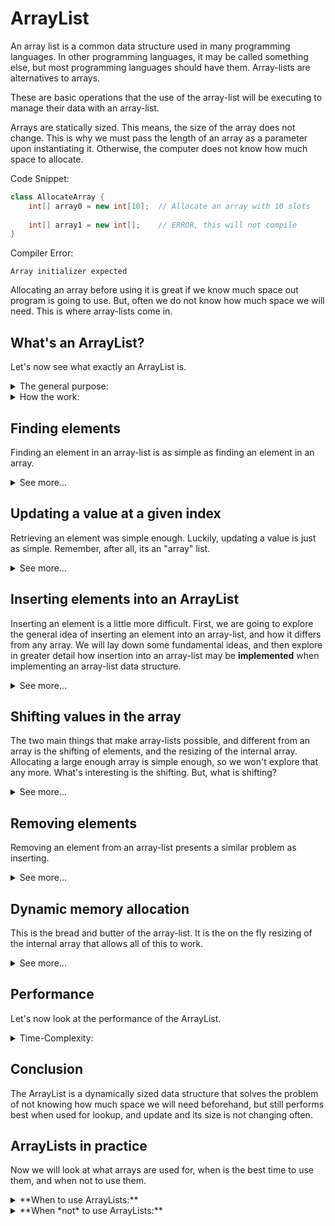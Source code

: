 # ArrayList

An array list is a common data structure used in many programming languages.
In other programming languages, it may be called something else, but most
programming languages should have them. Array-lists are alternatives to arrays.

These are basic operations that the use of the array-list will be executing
to manage their data with an array-list.

Arrays are statically sized. This means, the size of the array does not change.
This is why we must pass the length of an array as a parameter upon instantiating
it. Otherwise, the computer does not know how much space to allocate.


Code Snippet:

```java
class AllocateArray {
    int[] array0 = new int[10];  // Allocate an array with 10 slots
    
    int[] array1 = new int[];    // ERROR, this will not compile
}
```

Compiler Error:
```
Array initializer expected
```

Allocating an array before using it is great if we know much space out program
is going to use. But, often we do not know how much space we will need. 
This is where array-lists come in.

## What's an ArrayList?

Let's now see what exactly an ArrayList is.

<details>
<summary>The general purpose:</summary>

Array-lists are dynamically sized data structures. They are lists that grow with
respect to the input. For example, if I need a list of `10` people, my array-list
will be of size `10`. If I would like to list `1,000` people, then my array-list
wil be of size `1,000`. In fact, for integer number of `n` inputs, where `n >= 0`, 
our array list will be of size `n`. 

**Basic ArrayList Operations:**

| Operation             | Description                                                      | Parameters   |
| :-------------------: | :--------------------------------------------------------------  | :----------: |
| [`search()`](#search) | Retrieves an element from a specified position in the array-list | index        |
| [`update()`](#update) | Overwrites an element at a specified position in the array-list  | index, value |
| [`insert()`](#insert) | Inserts an element into a specified position in the array-list   | index, value |
| [`remove()`](#remove) | Removes an element from a specified position in the array-list   | index        |

**Auxiliary Operations:**

These are operations not directly exposed to the user (private methods in Java) that are integral
to the implementation of the array-list.

| Operation           | Description                                                      | Parameters         |
| :---------:         | :--------------------------------------------------------------: | :----------------: |
| [`shift()`](#shift) | Provided an array, shift each element up or down by one position | array              |
| [`copy()`](#copy)   | Copy the values from one array to another                        | srcArray, dstArray | 


<details>
<summary>Simple program example:</summary>

Program:

```java
import java.util.ArrayList;
class FirstArrayList {
    
    public static void main(String[] args) {
        int n = 1000;
        
        // Initialize an ArrayList to have an initial capacity of 1000
        ArrayList<Integer> arrayList = new ArrayList<>(n);
        
        // Insert n elements
        for (int i = 0; i < n; i++) 
            arrayList.add(i);
        
        System.out.println(arrayList.size());   // 1000
        
        // Insert n more elements
        for (int i = 0; i < n; i++) 
            arrayList.add(i);                  
        
        System.out.println(arrayList.size());   // 2000
    }
}
```

Output:
```
1000
2000
```
</details>

</details>

<details>
<summary>How the work:</summary>

An ArrayList in essence is just an array, with a few rules. As mentioned an array
has a fixed allocated size, so how can the array-list be an array? Well, who says we can't 
just reallocate more space when our array fills up? That's what an array-list is. We have
an array, and insert values into it normally. But, when the array becomes full, we
make another array with more space, copy the old values into the new array, discard the old array,
then begin inserting new values into the new array.

**Definition:** *An array-list is a data structure that stores values into an array, where
if the array becomes full, a new copy of the array is made with extra space at the end
so that insertion can continue.*

</details>

## <a name="search"></a> Finding elements

Finding an element in an array-list is as simple as finding an element in an array.

<details>
<summary>See more...</summary>

Remember, after all, the array-list is just a wrapper around an array. We can access
the elements by index as follows:

Program:

```java
import java.util.ArrayList;
class GetAnElement {
    
    public static void main(String[] args) {
        ArrayList<String> arrayList = new ArrayList<>();
        
        arrayList.add("Jalia");
        arrayList.add("Jelani");
        arrayList.add("Jabari");
        
        String string = arrayList.get(1);
        
        System.out.println(string);
    }
}
```

Output:
```
Jelani
```

In the background, something along the lines of the following is happening:

Snippet:

```java
T[] elements;  

public T get(int index) {
    return elements[index];
}
```

Getting a value from a specified index does not require any additional function calls
data swaps, or loop iterations, or data comparisons. Therefore, its runtime is constant for all cases.

Time Complexity of `get()`:

| Case         |  Runtime | Measured in      |
| :----------: | :------: | :-------------:  |
| Best Case    | Θ(1)     | Data comparisons |
| Average Case | Θ(1)     | ''               |
| Worst Case   | Θ(1)     | ''               |

</details>

## <a name="update"></a> Updating a value at a given index

Retrieving an element was simple enough. Luckily, updating a value is
just as simple. Remember, after all, its an "array" list. 

<details>
<summary>See more...</summary>

The following
code describes the simplicity of updating a value in an array-list.

Snippet:

```java
T[] elements;

public void update(int index, T value) {
    elements[index] = value;
}
```

This operation does not require any extra work to be done, function calls, or
data swaps. Therefore this operation is completed in constant time.

Time Complexity of `update()`:

| Case         |  Runtime | Measured in                                  |
| :----------: | :------: | :------------------------------------------: |
| Best Case    | Θ(1)     | Method calls, data swaps, or loop iterations |
| Average Case | Θ(1)     | ''                                           |
| Worst Case   | Θ(1)     | ''                                           |

</details>

## <a name="insert"></a> Inserting elements into an ArrayList

Inserting an element is a little more difficult. First, we are going
to explore the general idea of inserting an element into an array-list,
and how it differs from any array. We will lay down some fundamental ideas,
and then explore in greater detail how insertion into an array-list
may be **implemented** when implementing an array-list data structure.

<details>
<summary>See more...</summary>

Assume, we have an array-list `names` 
that looks as follows:

```
names = ["Jabari", "Jelani", "Jalia"]
```

Let's say we wanted to insert an element `"Jamaal"` to into the array-list. Before we
can do that, we need to make space for it. Whether we want to insert it at the front,
the middle, or the back, we need to allocate a new spot.

<details>
<summary>**Inserting an element at the end**</summary>
1. Make a new array of with at least 4 spaces
2. Copy the old values into the new array (in order)
3. Place the new value in the next vacant spot
4. Set the temporary list as our main list `names`

```
temp = ["", "", "", ""]

temp = ["Jabari", "Jelani", "Jalia", ""]

temp = ["Jabari", "Jelani", "Jalia", "Jamaal"]

names = temp
``` 

Easy enough, how about the front? 

</details>


<details>
<summary>**Inserting an element at the front**</summary>

Let's say we want to insert a string `Jenelle` as
the first element. How would we go about it?

1. If our array is full, make a new array with a large enough capacity to hold a new element
2. Place the new value at the front of the new array
3. Copy all the values from the old array into the new array with an offset of 1
from the front of the array. This means, the value that used to be in position `0`
goes to position `1` of the new array, `1` goes to `2`, and so on.
4. Set the temporary list as our main list `names`

```
temp = ["", "", "", "", ""]

temp = ["Jenelle", "", "", "", ""]

temp = ["Jenelle", "Jabari", "Jelani", "Jalia", "Jamaal"]

names = temp
```

Ok, now we will insert an element at some arbitrary position in the array-list.

</details>

<details>
<summary>**Inserting an element somewhere in the middle**</summary>

Our array-list `names` now looks as follows:

```
names = ["Jenelle", "Jabari", "Jelani", "Jalia", "Jamaal"]
```

We want to insert an element `"Jarrett"` at index 2, that is, between the values
`"Jabari"` and `"Jelani"`. How?

1. If our array is full, allocate a large enough array to hold the old values and the new one
2. Copy the old values from the old array to the new array
3. Shift all the values from the desired index up one position to make space for the new value
4. Place the new value in the desired position
5. Set the temporary list as our main list `names`

```
temp = ["", "", "", "", "", "", ""]

temp = ["Jenelle", "Jabari", "Jelani", "Jalia", "Jamaal", ""]

temp = ["Jenelle", "Jabari", "" ,"Jelani", "Jalia", "Jamaal"]

temp = ["Jenelle", "Jabari", "Jarrett" ,"Jelani", "Jalia", "Jamaal"]

names = temp
```

We now have a way to insert an element at any position in the array. However, we skipped
a few details. How are we shifting the values? And most importantly, how is this
added step impacting the performance of our insert operation?
</details>

</details>


## Shifting values in the array

The two main things that make array-lists possible, and different from
an array is the shifting of elements, and the resizing of the internal array.
Allocating a large enough array is simple enough, so we won't explore that
any more. What's interesting is the shifting. But, what is shifting?

<details>
<summary>See more...</summary>

Given an array (with labeled indices):

```
letters = ['a', 'b', 'c', 'd', 'e']
            0    1    2    3    4
```

Shifting the array to the right (by 1) would produce the following:

```
letters = ['', 'a', 'b', 'c', 'd'] 'e'
            0   1    2    3    4
```

We see that the `e` "fell off" the list. This is why we allocate space
first. But, we will get back to that later. For the time being, let's
figure out how this shifting takes place, and what are the "costs" of
this operation.

Program:

```java
import java.util.Arrays;
class ArrayShift {
    public static void main(String[] args) {
        char[] letters = {'a', 'b', 'c', 'd', 'e'};
        
        System.out.println(Arrays.toString(letters));    // Display array first
        letters = shiftRight(letters);                   // Shift right by one
        System.out.println(Arrays.toString(letters));    // Display it again
    }
    
    public static char[] shiftRight(char[] array) {
        int n = array.length;
    
        // Move everything up
        for (int i = n-1; i >= 1; i--) {
          array[i] = array[i-1];
        }
    
        // Overwrite value at first index (optional)
        // This is for illustration purposes
        array[0] = '?';
    
        return array;
      }
}
```

Output:

```
[a, b, c, d, e]
[?, a, b, c, d]
```

We now have an open space to insert a value in the front. In fact, this
is what happened just before we inserted an element at the 
front of the array-list. But, that was a lot of work. Notice how, for a 
list of length `n`, in order to insert an element at the front, we needed
to perform `n` data swaps. This means the runtime to shift an array is
`O(n)`, where runtime is measured in number of data swaps with respected to
to the elements in the array. Provided that this operation gets called once per insertion, the
worst case of inserting into an array-list degrades to `O(n)` as well.
What about deletion?

</details>

## <a name="remove"></a> Removing elements 

Removing an element from an array-list presents a similar problem as inserting.

<details>
<summary>See more...</summary>

Consider the following array-list:

```
letters = ['a', 'b', 'c', 'd', 'e']
            0    1    2    3    4
```

Let's say we want to remove the letter `b`. Just as we perform a shift right, we
can perform a shift left, this time effectively overwriting a value, rather than
making space for a new one. We will omit the java code, and just show the result.

```    
letters = ['a', 'c', 'c', 'd', 'e']     // swap c to position 1

letters = ['a', 'c', 'd', 'd', 'e']     // swap d to position 2
           
letters = ['a', 'c', 'd', 'e', '?']     // swap e to position 3
            0    1    2    3    4
```

That was pretty simple. Note though, for an array of length `n`, we still performed
roughly `n` data swaps. In this case, we performed `3` swaps. Had we wanted to remove
`c`, it would have been `2` swaps, `d` requires `1` swap. See a pattern? It turns out
that the amount of swaps necessary to remove an element can be expressed as a function `T(n)`
in terms of index `i` and length `n`:

```
T(n) = n - 1 - i
       5 - 1 - 1
       3
```

*The number of swaps to remove an element from the ith position in the array is equal
to the number of elements after the specified index that need to be shifted down.*

After all, the rest of the array must be shifted down one. Because `T(n) = n - i - 1`, we see that,
the worst case is when `i = 0`. This means, we want to remove a value from the front of
the array, and we need to shift the entire rest of the array down one.

***Note:** `remove()` in the worst case runs in linear time `O(n)`.*

What about the best case? Well, this means we want to minimize `T(n) = n - i - 1`. 
`T(n)`'s lower bound is `0` because we cannot have negative time. Thus, we set
`T(n) = 0`, then solve for `i`. *Note: * We are treating `i` as a variable for
algebraic purposes, but at runtime, `i` is a constant. This is why our time
function is `T(n)` rather than `T(n, i)`.

```
T(n) = n - i - 1
0 = n - i -1
i = n - 1
```

We see that for `i = n - 1`, we do not need to perform any swaps. But, what does this
case mean in words? Well, its when we want to remove the last value from the array.
This makes sense in that there are no values that follow it to shift into place - 
no addition work needs to be done.

***Note:** `remove()` in the best case runs in constant time `Ω(1)`.*

We now have upper and lower bounds for our runtime function `T(n)`. We will not do 
an in-depth analysis about the average case, but as `T(n)`  is a linear function,
and we have no data about the average index `i` that a user will remove from, we
drop the constant `i` and say `T(n) ≈ n`. Notice how `T(n)` is still *proportional*
to `n`, thus, the average case degrades to `O(n)`.

Time Complexity of `remove()`:

| Case         |  Runtime | Measured in |
| :----------: | :------: | :---------: |
| Best Case    | Ω(1)     | Data swaps  |
| Average Case | O(n)     | ''          |
| Worst Case   | O(n)     | ''          |

This is the process to remove an element. But, we left one thing a mystery. Note
the state of the array after the removal.

```
letters = ['a', 'c', 'd', 'e', '?']
            0    1    2    3    4
```

What happens to the value at index `4`? We just removed an element from the list of
size `5`, so it should now be of size `4`, right? That will be answered in the next
section.

</details>

## Dynamic memory allocation

This is the bread and butter of the array-list. It is the on the fly resizing
of the internal array that allows all of this to work.
<details>
<summary>See more...</summary>

 Consider the following array:


```
letters = ['a', 'c', 'd', 'e', '?']
            0    1    2    3    4
```

Previously, at least in java, we accessed the length of the array with the 
`letters.length`. However, with an array-list, we must keep track of the 
length ourselves. We create an instance variable `size`, that we increment
and decrement for each insertion and deletion respectively. So, now we 
have two things to keep track of.

Program:

```java
class ArrayList {
    int size;
    T[] elements;
    
    public void insert(int index, T value) {
        elements[index] = value;
        size++;
    }
    
    public T remove(int index) {
        size--;
        return elements[index];
    }
}
```

Now, let's visualize out array-list as follows:

```
letters = ['a', 'c', 'd', 'e', '?'], size = 4
            0    1    2    3    4
                           ^
```

*Where `^` denotes the end of array.*

Now, just like with arrays of size `n`, we do not care for indices
`i` such that `i < 0` or `i >= n`. So, now that we have removed a value
and `size = 4`, we don't care about the `?` that follows it. In fact, let's
perform two more removals:

```
letters = ['a', 'c', 'd', 'e', '?'], size = 4
            0    1    2    3    4
                           ^
                           
letters = ['a', 'c', '?', '?', '?'], size = 3
            0    1    2    3    4
                   ^       
                           
letters = ['a', 'c', '?', '?', '?'], size = 1
            0    1    2    3    4
                 ^                                                                     
``` 

</details>

## Performance

Let's now look at the performance of the ArrayList.

<details>
<summary>Time-Complexity:</summary>

| Operation             | Worst case | Average case | Best case | Measured in      |
| :-------------------: | :--------: | :----------: | :-------: | :--------------: |
| [`search()`](#search) | Θ(1)       | Θ(1)         | Θ(1)      | Data comparisons                          |
| [`update()`](#update) | Θ(1)       | Θ(1)         | Θ(1)      | Method calls, data swaps, loop iterations |
| [`insert()`](#insert) | O(n)       | O(n)         | Ω(1)      | Data swaps       |
| [`remove()`](#remove) | O(n)       | O(n)         | Ω(1)      | Data swaps       |

</details>

## Conclusion

The ArrayList is a dynamically sized data structure that solves the problem
of not knowing how much space we will need beforehand, but still performs
best when used for lookup, and update and its size is not changing often.

[linked_list]: LinkedList.md
[map]: ../maps/Map.md


## ArrayLists in practice

Now we will look at what arrays are used for, when is the best time to use them,
and when not to use them.

<details>
<summary>**When to use ArrayLists:**</summary>

<details>
<summary>*Best time to use them:*</summary>
	From the time-complexity analysis, we can see that the array-list does
	very well with its constant time lookup, and update. But, we see
	its behavior degrades quickly with insertions and deletions at arbitrary
	positions in the list. That being said, its good to use the array-list
	when we do not know how many elements that we will have in the list beforehand;
	but, over the course of time we will be doing more lookups and fetches than
	insertions and deletions.
</details>

<details>
<summary>Practical application:</summary>
	Let's say you are tasked with writing an average GPA calculator, where a student
	can enter as many grades as they would like. How would you implement this?
</details>

</details>


<details>
<summary>**When *not* to use ArrayLists:**</summary>	
<details>
<summary>When to stray away:</summary>
	As mentioned, array-list do poorly with insertions and deletions. With that
	in mind, we probably should not use an array-list with a list that is
	changing often. If we have a list that is always growing, we will be doing
	lots of copying and memory allocation, same for always shrinking. 
</details>

<details>
<summary>Not so good use case</summary>
	You are writing a messaging application, and you have a master list
	of everyone who is online. Every time a user logs in, or out, a function
	is called that gives you the id number of the given user, and you must
	either add them to the list or remove them from the list - respectively.
	A better approach may be a [LinkedList][linked_list] or even a [Map][map].
</details>
	
</details>


